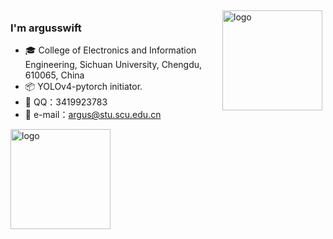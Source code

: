 <img src="https://github-readme-stats.vercel.app/api?username=argusswift&show_icons=true" alt="logo" height="160" align="right" style="margin: 5px; margin-bottom: 20px;" />

### I'm argusswift

- 🎓 College of Electronics and Information Engineering, Sichuan University, Chengdu, 610065, China
- 📦 YOLOv4-pytorch initiator.
- 📖 QQ：3419923783
- 📖 e-mail：argus@stu.scu.edu.cn

<img src="https://github-profile-trophy.vercel.app/?username=argusswift&theme=flat&column=7" alt="logo" height="160" align="center" style="margin: auto; margin-bottom: 20px;" />
